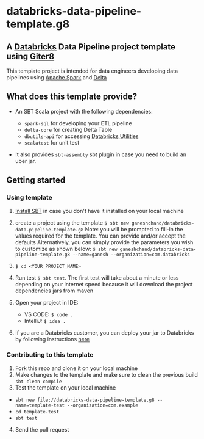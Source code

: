 # databricks-data-pipeline-template.g8

## A [Databricks][databricks] Data Pipeline project template using [Giter8][g8]

This template project is intended for data engineers developing data pipelines using [Apache Spark][spark] and [Delta][delta]

[g8]: http://www.foundweekends.org/giter8/
[sbt]: https://www.scala-sbt.org
[scala]: https://wwww.scala-lang.org
[spark]: https://spark.apache.org/
[delta]: https://delta.io/
[databricks]: https://databricks.com/
[installSBT]: https://www.scala-sbt.org/1.x/docs/Setup.html

## What does this template provide?

* An SBT Scala project with the following dependencies:

    * `spark-sql` for developing your ETL pipeline
    * `delta-core` for creating Delta Table
    * `dbutils-api` for accessing [Databricks Utilities](https://docs.databricks.com/dev-tools/databricks-utils.html#databricks-utilities)
    * `scalatest` for unit test

* It also provides `sbt-assembly` sbt plugin in case you need to build an uber jar.

## Getting started

### Using template

1. [Install SBT](installSBT) in case you don't have it installed on your local machine
2. create a project using the template `$ sbt new ganeshchand/databricks-data-pipeline-template.g8`
Note: you will be prompted to fill-in the values required for the template. You can provide and/or accept the defaults
   Alternatively, you can simply provide the parameters you wish to customize as shown below: 
```$ sbt new ganeshchand/databricks-data-pipeline-template.g8 --name=ganesh --organization=com.databricks```

3. `$ cd <YOUR_PROJECT_NAME>`
4. Run test `$ sbt test`. The first test will take about a minute or less depending on your internet speed because it will download the project dependencies jars from maven
5. Open your project in IDE:
    * VS CODE: `$ code .`
    * IntelliJ: `$ idea .`
6. If you are a Databricks customer, you can deploy your jar to Databricks by following instructions [here](https://docs.databricks.com/jobs.html#create-a-job)  
### Contributing to this template
1. Fork this repo and clone it on your local machine
2. Make changes to the template and make sure to clean the previous build `sbt clean compile`
3. Test the template on your local machine
  *  `sbt new file://databricks-data-pipeline-template.g8 --name=template-test --organization=com.example`
  * `cd template-test`
  * `sbt test`
4. Send the pull request